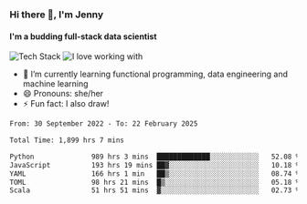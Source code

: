 ### Hi there 👋, I'm Jenny
#### I'm a budding full-stack data scientist

![Tech Stack](https://github-readme-tech-stack.vercel.app/api/cards?title=Tech+Stack&fontFamily=sans-serif&lineCount=2&theme=catppuccin_mocha&line1=python%2Cpython%2C3776AB%3Bscala%2Cscala%2CDC322F%3Bterraform%2Cterraform%2C844FBA%3Bpostgresql%2Cpostgres%2C4169E1%3B&line2=amazonwebservices%2Caws%2Cf5e0dc%3Bgooglecloud%2Cgcp%2C4285F4%3Bdocker%2Cdocker%2C2496ED%3Bpulumi%2Cpulumi%2C8A3391%3B)
![I love working with](https://github-readme-tech-stack.vercel.app/api/cards?title=I+love+working+with&fontFamily=san-serif&lineCount=3&theme=catppuccin_mocha&bg=%231e1e2e&badge=%23181825&border=%236c7086&titleColor=%2394e2d5&line1=fastapi%2Cfastapi%2C009688%3Bpydantic%2Cpydantic%2CE92063%3Brye%2Crye%2Cf5e0dc%3B&line2=apachespark%2Cspark%2CE25A1C%3Bpytorch%2Ctorch%2CEE4C2C%3B&line3=starship%2Cstarship%2CDD0B78%3Blazyvim%2Clazyvim%2C2E7DE9%3Barchlinux%2Carch%2C1793D1%3B)


- 🌱 I’m currently learning functional programming, data engineering and machine learning
- 😄 Pronouns: she/her 
- ⚡ Fun fact: I also draw! 

<!--START_SECTION:waka-->

```txt
From: 30 September 2022 - To: 22 February 2025

Total Time: 1,899 hrs 7 mins

Python              989 hrs 3 mins  █████████████░░░░░░░░░░░░   52.08 %
JavaScript          193 hrs 19 mins ██▓░░░░░░░░░░░░░░░░░░░░░░   10.18 %
YAML                166 hrs 1 min   ██▒░░░░░░░░░░░░░░░░░░░░░░   08.74 %
TOML                98 hrs 21 mins  █▒░░░░░░░░░░░░░░░░░░░░░░░   05.18 %
Scala               51 hrs 51 mins  ▓░░░░░░░░░░░░░░░░░░░░░░░░   02.73 %
```

<!--END_SECTION:waka-->
